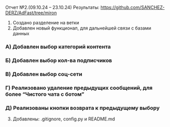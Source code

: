 Отчет №2.(09.10.24 – 23.10.24)
Результаты:
https://github.com/SANCHEZ-DERZ/AdFast/tree/miron
1)	Создано разделение на ветки
2)	Добавлен новый функционал, для дальнейшей связи с базами данных
### А) Добавлен выбор категорий контента

### Б) Добавлен выбор кол-ва подписчиков

### В) Добавлен выбор соц-сети

### Г) Реализовано удаление предыдущих сообщений, для более “Чистого чата с ботом”
### Д) Реализованы кнопки возврата к предыдущему выбору
3) Добавлены: .gitignore, config.py и README.md

